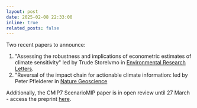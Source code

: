 ```yaml
---
layout: post
date: 2025-02-08 22:33:00
inline: true
related_posts: false
---
```


Two recent papers to announce:

1. "Assessing the robustness and implications of econometric estimates of climate sensitivity" led by Trude Storelvmo in [Environmental Research Letters](https://iopscience.iop.org/article/10.1088/1748-9326/adabfc).
2. "Reversal of the impact chain for actionable climate information: led by Peter Pfleiderer in [Nature Geoscience](https://www.nature.com/articles/s41561-024-01597-w)

Additionally, the CMIP7 ScenarioMIP paper is in open review until 27 March - access the preprint [here](https://egusphere.copernicus.org/preprints/2025/egusphere-2024-3765/).
